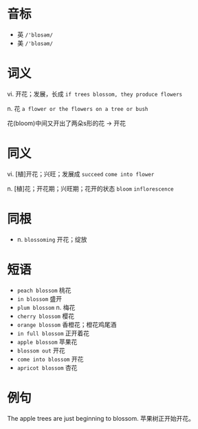 # 音标

- 英 `/'blɒsəm/`
- 美 `/'blɑsəm/`

# 词义

vi. 开花；发展，长成
`if trees blossom, they produce flowers`

n. 花
`a flower or the flowers on a tree or bush`



花(bloom)中间又开出了两朵s形的花 → 开花

# 同义

vi. [植]开花；兴旺；发展成
`succeed` `come into flower`

n. [植]花；开花期；兴旺期；花开的状态
`bloom` `inflorescence`

# 同根

- n. `blossoming` 开花；绽放

# 短语

- `peach blossom` 桃花
- `in blossom` 盛开
- `plum blossom` n. 梅花
- `cherry blossom` 樱花
- `orange blossom` 香橙花；橙花鸡尾酒
- `in full blossom` 正开着花
- `apple blossom` 苹果花
- `blossom out` 开花
- `come into blossom` 开花
- `apricot blossom` 杏花

# 例句

The apple trees are just beginning to blossom.
苹果树正开始开花。


